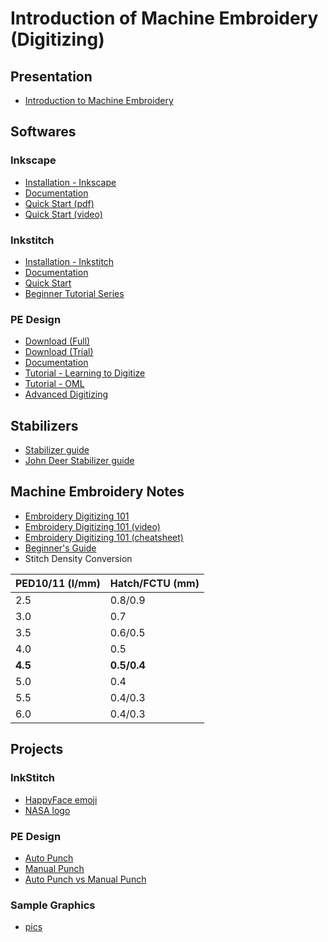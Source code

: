 # Introduction of Machine Embroidery (Digitizing)
## Presentation
- [Introduction to Machine Embroidery](/files/Intro%20to%20Machine%20Embroidery_2025-07.pdf)

## Softwares
### Inkscape
- [Installation - Inkscape](https://inkscape.org/release/inkscape-1.2.1/)
- [Documentation](https://inkscape.org/learn/tutorials/)
- [Quick Start (pdf)](https://cpb-us-w2.wpmucdn.com/sites.wustl.edu/dist/a/1003/files/2018/01/InkscapeStandaloneSlides_website-1kriahu.pdf)
- [Quick Start (video)](https://www.google.com/url?sa=t&rct=j&q=&esrc=s&source=web&cd=&cad=rja&uact=8&ved=2ahUKEwiKx_bsyIb5AhUdTmwGHUk9Cn0QFnoECAsQAw&url=https%3A%2F%2Fwww.youtube.com%2Fwatch%3Fv%3D-_KJZPOYBeA&usg=AOvVaw21ZevyhKTeAshy-2v1GPwq)

### Inkstitch
- [Installation - Inkstitch](https://inkstitch.org/docs/install/)
- [Documentation](https://inkstitch.org/tutorials/)
- [Quick Start](https://inkstitch.org/docs/basic-usage/)
- [Beginner Tutorial Series](https://inkstitch.org/tutorials/resources/beginner-video-tutorials/)

### PE Design
- [Download (Full)](https://support.brother.com/g/b/downloadtop.aspx?c=us&lang=en&prod=hf_design11eus)
- [Download (Trial)](http://www.brother.com/common/hsm/ped11/ped11trial.html)
- [Documentation](https://support.brother.com/g/b/manualtop.aspx?c=sg&lang=en&prod=hf_design11eas)
- [Tutorial - Learning to Digitize](https://www.google.com/url?sa=t&rct=j&q=&esrc=s&source=web&cd=&cad=rja&uact=8&ved=2ahUKEwjX-5WOy4b5AhXXR2wGHbeqAdkQtwJ6BAgXEAI&url=https%3A%2F%2Fwww.youtube.com%2Fwatch%3Fv%3DXwExk5lghmI&usg=AOvVaw3wCjdxV9SbJ_S9pLWLy0JG)
- [Tutorial - OML](https://www.youtube.com/playlist?list=PLrJaRehtfU4A3zi3fJkmKIFbXe5oniseZ)
- [Advanced Digitizing](https://www.youtube.com/playlist?list=PLrJaRehtfU4DR8VicHhmriSx-gw4YBTPg)
  
## Stabilizers
- [Stabilizer guide](https://www.sewingmachinefun.com/machine-embroidery-stabilizer-guide/)
- [John Deer Stabilizer guide](https://www.digitizingmadeeasy.com/machine-embroidery-stabilizer-guide/)
  
## Machine Embroidery Notes
- [Embroidery Digitizing 101](https://www.digitizingmadeeasy.com/embroidery-digitizing-beginner-cheat-sheet/)
- [Embroidery Digitizing 101 (video)](https://www.youtube.com/watch?v=qoZg1c6UwEI)
- [Embroidery Digitizing 101 (cheatsheet)](https://www.digitizingmadeeasy.com/wp-content/uploads/2022/03/CheatSheet.pdf)
- [Beginner's Guide](https://www.digitizingmadeeasy.com//machine-embroidery-basics-for-beginners/)
- Stitch Density Conversion

| PED10/11 (l/mm) | Hatch/FCTU (mm) |
| --- | --- |
| 2.5 | 0.8/0.9 |
| 3.0 | 0.7 |
| 3.5 | 0.6/0.5 |
| 4.0 | 0.5 |
| **4.5** | **0.5/0.4** |
| 5.0 | 0.4 |
| 5.5 | 0.4/0.3 |
| 6.0 | 0.4/0.3 |

## Projects
### InkStitch
- [HappyFace emoji](https://silverseams.com/tutorials/digitizing-with-ink-stitch/index.html)
- [NASA logo](https://www.youtube.com/watch?v=iK4LKYJHhzM)

### PE Design
- [Auto Punch](https://support.brother.com/g/s/hf/htmldoc/ped/im/ped11/en/PED11_EN/index.html#!/06_1605232)
- [Manual Punch](https://www.youtube.com/watch?v=6Jmpp7MNW44)
- [Auto Punch vs Manual Punch](https://www.youtube.com/watch?v=rihC-8gZptM)

### Sample Graphics
- [pics](images/)
